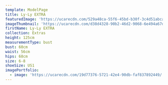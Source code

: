 ```yaml
---
template: ModelPage
title: Ly-Ly EXTRA
featuredImage: 'https://ucarecdn.com/529a48ca-55f6-45bd-b30f-3c4d51abca5b/'
imageThumbnail: 'https://ucarecdn.com/d38d4328-90b2-46d2-9068-6e494a67d6cb/'
firstName: Ly-Ly EXTRA
collection: Extras
height: 125cm
measurementType: bust
bust: 60cm
waist: 56cm
hips: 68cm
size: 6-8
shoeSize: US1
imagePortfolio:
  - image: 'https://ucarecdn.com/19d77376-5721-42e4-90db-faf837892449/'
---
```


